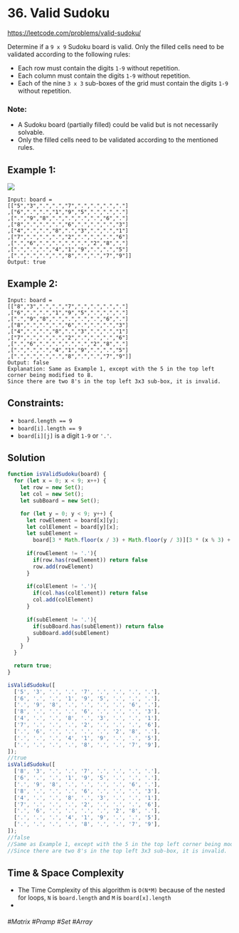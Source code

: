 # 36. Valid Sudoku
https://leetcode.com/problems/valid-sudoku/

Determine if a `9 x 9` Sudoku board is valid. Only the filled cells need to be validated according to the following rules:
- Each row must contain the digits `1-9` without repetition.
- Each column must contain the digits `1-9` without repetition.
- Each of the nine `3 x 3` sub-boxes of the grid must contain the digits `1-9` without repetition.

### Note:
- A Sudoku board (partially filled) could be valid but is not necessarily solvable.
- Only the filled cells need to be validated according to the mentioned rules.
 

## Example 1:
![](https://upload.wikimedia.org/wikipedia/commons/thumb/f/ff/Sudoku-by-L2G-20050714.svg/250px-Sudoku-by-L2G-20050714.svg.png)
````
Input: board = 
[["5","3",".",".","7",".",".",".","."]
,["6",".",".","1","9","5",".",".","."]
,[".","9","8",".",".",".",".","6","."]
,["8",".",".",".","6",".",".",".","3"]
,["4",".",".","8",".","3",".",".","1"]
,["7",".",".",".","2",".",".",".","6"]
,[".","6",".",".",".",".","2","8","."]
,[".",".",".","4","1","9",".",".","5"]
,[".",".",".",".","8",".",".","7","9"]]
Output: true
````
## Example 2:
````
Input: board = 
[["8","3",".",".","7",".",".",".","."]
,["6",".",".","1","9","5",".",".","."]
,[".","9","8",".",".",".",".","6","."]
,["8",".",".",".","6",".",".",".","3"]
,["4",".",".","8",".","3",".",".","1"]
,["7",".",".",".","2",".",".",".","6"]
,[".","6",".",".",".",".","2","8","."]
,[".",".",".","4","1","9",".",".","5"]
,[".",".",".",".","8",".",".","7","9"]]
Output: false
Explanation: Same as Example 1, except with the 5 in the top left corner being modified to 8. 
Since there are two 8's in the top left 3x3 sub-box, it is invalid.
```` 

## Constraints:
- `board.length == 9`
- `board[i].length == 9`
- `board[i][j]` is a digit `1-9` or `'.'`.

## Solution
````js
function isValidSudoku(board) {
  for (let x = 0; x < 9; x++) {
    let row = new Set();
    let col = new Set();
    let subBoard = new Set();

    for (let y = 0; y < 9; y++) {
      let rowElement = board[x][y];
      let colElement = board[y][x];
      let subElement =
        board[3 * Math.floor(x / 3) + Math.floor(y / 3)][3 * (x % 3) + (y % 3)];
      
      if(rowElement != '.'){
        if(row.has(rowElement)) return false
        row.add(rowElement)
      }
      
      if(colElement != '.'){
        if(col.has(colElement)) return false
        col.add(colElement)
      }
      
      if(subElement != '.'){
        if(subBoard.has(subElement)) return false
        subBoard.add(subElement)
      }
    }
  }

  return true;
}

isValidSudoku([
  ['5', '3', '.', '.', '7', '.', '.', '.', '.'],
  ['6', '.', '.', '1', '9', '5', '.', '.', '.'],
  ['.', '9', '8', '.', '.', '.', '.', '6', '.'],
  ['8', '.', '.', '.', '6', '.', '.', '.', '3'],
  ['4', '.', '.', '8', '.', '3', '.', '.', '1'],
  ['7', '.', '.', '.', '2', '.', '.', '.', '6'],
  ['.', '6', '.', '.', '.', '.', '2', '8', '.'],
  ['.', '.', '.', '4', '1', '9', '.', '.', '5'],
  ['.', '.', '.', '.', '8', '.', '.', '7', '9'],
]);
//true
isValidSudoku([
  ['8', '3', '.', '.', '7', '.', '.', '.', '.'],
  ['6', '.', '.', '1', '9', '5', '.', '.', '.'],
  ['.', '9', '8', '.', '.', '.', '.', '6', '.'],
  ['8', '.', '.', '.', '6', '.', '.', '.', '3'],
  ['4', '.', '.', '8', '.', '3', '.', '.', '1'],
  ['7', '.', '.', '.', '2', '.', '.', '.', '6'],
  ['.', '6', '.', '.', '.', '.', '2', '8', '.'],
  ['.', '.', '.', '4', '1', '9', '.', '.', '5'],
  ['.', '.', '.', '.', '8', '.', '.', '7', '9'],
]);
//false
//Same as Example 1, except with the 5 in the top left corner being modified to 8.
//Since there are two 8's in the top left 3x3 sub-box, it is invalid.
````

## Time & Space Complexity
- The Time Complexity of this algorithm is `O(N*M)` because of the nested for loops, `N` is `board.length` and `M` is `board[x].length`
- 
###### #Matrix #Pramp #Set #Array
